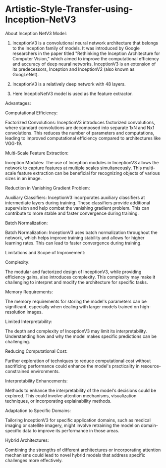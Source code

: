# Artistic-Style-Transfer-using-Inception-NetV3

About Inception NetV3 Model:

1. InceptionV3 is a convolutional neural network architecture that belongs to the Inception family of models. It was introduced by Google researchers in the paper titled "Rethinking the Inception Architecture for Computer Vision," which aimed to improve the computational efficiency and accuracy of deep neural networks. InceptionV3 is an extension of its predecessors, Inception and InceptionV2 (also known as GoogLeNet).

2. InceptionV3 is a relatively deep network with 48 layers.

3. Here InceptioNetV3 model is used as the feature extractor.


Advantages:

Computational Efficiency:

Factorized Convolutions: InceptionV3 introduces factorized convolutions, where standard convolutions are decomposed into separate 1xN and Nx1 convolutions. This reduces the number of parameters and computations, leading to improved computational efficiency compared to architectures like VGG-19.

Multi-Scale Feature Extraction: 

Inception Modules: The use of Inception modules in InceptionV3 allows the network to capture features at multiple scales simultaneously. This multi-scale feature extraction can be beneficial for recognizing objects of various sizes in an image.

Reduction in Vanishing Gradient Problem:

Auxiliary Classifiers: InceptionV3 incorporates auxiliary classifiers at intermediate layers during training. These classifiers provide additional supervision and help combat the vanishing gradient problem. This can contribute to more stable and faster convergence during training.

Batch Normalization:

Batch Normalization: InceptionV3 uses batch normalization throughout the network, which helps improve training stability and allows for higher learning rates. This can lead to faster convergence during training.


Limitations and Scope of Improvement:

Complexity:

The modular and factorized design of InceptionV3, while providing efficiency gains, also introduces complexity. This complexity may make it challenging to interpret and modify the architecture for specific tasks.

Memory Requirements:

The memory requirements for storing the model's parameters can be significant, especially when dealing with larger models trained on high-resolution images.

Limited Interpretability:

The depth and complexity of InceptionV3 may limit its interpretability. Understanding how and why the model makes specific predictions can be challenging.

Reducing Computational Cost:

Further exploration of techniques to reduce computational cost without sacrificing performance could enhance the model's practicality in resource-constrained environments.

Interpretability Enhancements:

Methods to enhance the interpretability of the model's decisions could be explored. This could involve attention mechanisms, visualization techniques, or incorporating explainability methods.

Adaptation to Specific Domains:

Tailoring InceptionV3 for specific application domains, such as medical imaging or satellite imagery, might involve retraining the model on domain-specific data to improve its performance in those areas.

Hybrid Architectures:

Combining the strengths of different architectures or incorporating attention mechanisms could lead to novel hybrid models that address specific challenges more effectively.





